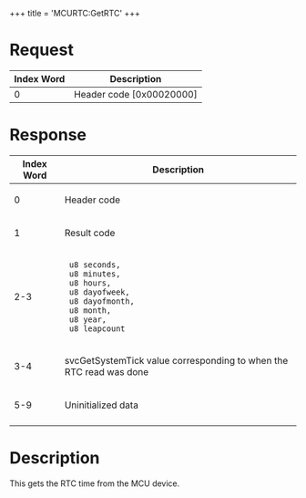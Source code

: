 +++
title = 'MCURTC:GetRTC'
+++

# Request

| Index Word | Description                |
|------------|----------------------------|
| 0          | Header code \[0x00020000\] |

# Response

<table>
<thead>
<tr class="header">
<th>Index Word</th>
<th>Description</th>
</tr>
</thead>
<tbody>
<tr class="odd">
<td><p>0</p></td>
<td><p>Header code</p></td>
</tr>
<tr class="even">
<td><p>1</p></td>
<td><p>Result code</p></td>
</tr>
<tr class="odd">
<td><p>2-3</p></td>
<td><p><code> u8 seconds,</code><br />
<code> u8 minutes,</code><br />
<code> u8 hours,</code><br />
<code> u8 dayofweek,</code><br />
<code> u8 dayofmonth,</code><br />
<code> u8 month,</code><br />
<code> u8 year,</code><br />
<code> u8 leapcount</code></p></td>
</tr>
<tr class="even">
<td><p>3-4</p></td>
<td><p>svcGetSystemTick value corresponding to when the RTC read was
done</p></td>
</tr>
<tr class="odd">
<td><p>5-9</p></td>
<td><p>Uninitialized data</p></td>
</tr>
<tr class="even">
<td></td>
<td></td>
</tr>
</tbody>
</table>

# Description

This gets the RTC time from the MCU device.
